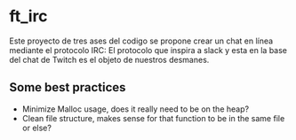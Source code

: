 # ft_irc
Este proyecto de tres ases del codigo se propone crear un chat en línea mediante el protocolo IRC:
El protocolo que inspira a slack y esta en la base del chat de Twitch es el objeto de nuestros desmanes.

## Some best practices
* Minimize Malloc usage, does it really need to be on the heap?
* Clean file structure, makes sense for that function to be in the same file or else?
